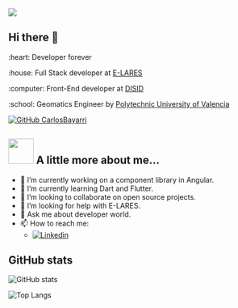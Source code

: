 <img align='center' src="https://media-exp1.licdn.com/dms/image/C4D16AQHlpg2fqlPfGw/profile-displaybackgroundimage-shrink_350_1400/0/1613810955465?e=1622678400&v=beta&t=ObwWJDTBwkRLmjg7dFncdAzSbBM6hXY9thEtksUyjKQ">

## Hi there 👋

<p> :heart: Developer forever </p>
<p> :house: Full Stack developer at <a href="https://e-lares.com" target="_blank">E-LARES</a> </p>
<p> :computer: Front-End developer at <a href="https://www.disid.com/" target="_blank">DISID</a> </p>
<p> :school: Geomatics Engineer by <a href="http://www.upv.es/" target="_blank">Polytechnic University of Valencia</a> </p>

[![GitHub CarlosBayarri](https://img.shields.io/github/followers/CarlosBayarri?label=follow&style=social)](https://github.com/CarlosBayarri)

## <img src="https://media.giphy.com/media/VgCDAzcKvsR6OM0uWg/giphy.gif" width="50"> A little more about me...  

- 🔭 I’m currently working on a component library in Angular.
- 🌱 I’m currently learning Dart and Flutter.
- 👯 I’m looking to collaborate on open source projects.
- 🤔 I’m looking for help with E-LARES.
- 💬 Ask me about developer world.
- 📫 How to reach me: 
  - <a href="https://www.linkedin.com/in/carlos-bayarri/"><img alt="Linkedin" src="https://img.shields.io/badge/linkedin-0077B5?logo=linkedin&logoColor=white&style=for-the-badge"/></a>

## GitHub stats

![GitHub stats](https://github-readme-stats.vercel.app/api?username=CarlosBayarri)

![Top Langs](https://github-readme-stats.vercel.app/api/top-langs/?username=CarlosBayarri&layout=compact)
